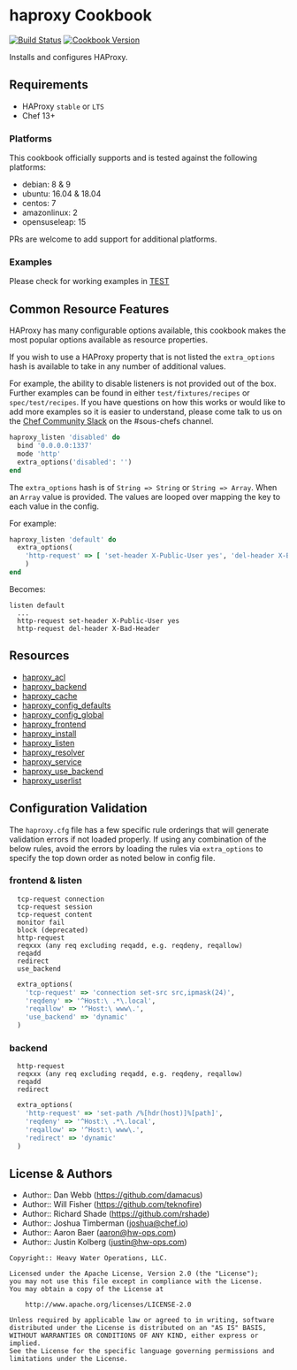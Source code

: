 # haproxy Cookbook

[![Build Status](https://img.shields.io/circleci/project/github/sous-chefs/haproxy/master.svg)](https://circleci.com/gh/sous-chefs/haproxy) [![Cookbook Version](https://img.shields.io/cookbook/v/haproxy.svg)](https://supermarket.chef.io/cookbooks/haproxy)

Installs and configures HAProxy.

## Requirements

* HAProxy `stable` or `LTS`
* Chef 13+

### Platforms

This cookbook officially supports and is tested against the following platforms:

* debian: 8 & 9
* ubuntu: 16.04 & 18.04
* centos: 7
* amazonlinux: 2
* opensuseleap: 15

PRs are welcome to add support for additional platforms.

### Examples

Please check for working examples in [TEST](./test/fixtures/cookbooks/test/)

## Common Resource Features

HAProxy has many configurable options available, this cookbook makes the most popular options available as resource properties.

If you wish to use a HAProxy property that is not listed the `extra_options` hash is available to take in any number of additional values.

For example, the ability to disable listeners is not provided out of the box. Further examples can be found in either `test/fixtures/recipes` or `spec/test/recipes`. If you have questions on how this works or would like to add more examples so it is easier to understand, please come talk to us on the [Chef Community Slack](http://community-slack.chef.io/) on the #sous-chefs channel.

```ruby
haproxy_listen 'disabled' do
  bind '0.0.0.0:1337'
  mode 'http'
  extra_options('disabled': '')
end
```

The `extra_options` hash is of `String => String` or `String => Array`. When an `Array` value is provided. The values are looped over mapping the key to each value in the config.

For example:

```ruby
haproxy_listen 'default' do
  extra_options(
    'http-request' => [ 'set-header X-Public-User yes', 'del-header X-Bad-Header' ]
    )
end
```

Becomes:

```
listen default
  ...
  http-request set-header X-Public-User yes
  http-request del-header X-Bad-Header
```

## Resources

* [haproxy_acl](https://github.com/sous-chefs/haproxy/tree/master/documentation/haproxy_acl.md)
* [haproxy_backend](https://github.com/sous-chefs/haproxy/tree/master/documentation/haproxy_backend.md)
* [haproxy_cache](https://github.com/sous-chefs/haproxy/tree/master/documentation/haproxy_cache.md)
* [haproxy_config_defaults](https://github.com/sous-chefs/haproxy/tree/master/documentation/haproxy_config_defaults.md)
* [haproxy_config_global](https://github.com/sous-chefs/haproxy/tree/master/documentation/haproxy_config_global.md)
* [haproxy_frontend](https://github.com/sous-chefs/haproxy/tree/master/documentation/haproxy_frontend.md)
* [haproxy_install](https://github.com/sous-chefs/haproxy/tree/master/documentation/haproxy_install.md)
* [haproxy_listen](https://github.com/sous-chefs/haproxy/tree/master/documentation/haproxy_listen.md)
* [haproxy_resolver](https://github.com/sous-chefs/haproxy/tree/master/documentation/haproxy_resolver.md)
* [haproxy_service](https://github.com/sous-chefs/haproxy/tree/master/documentation/haproxy_service.md)
* [haproxy_use_backend](https://github.com/sous-chefs/haproxy/tree/master/documentation/haproxy_use_backend.md)
* [haproxy_userlist](https://github.com/sous-chefs/haproxy/tree/master/documentation/haproxy_userlist.md)

## Configuration Validation

The `haproxy.cfg` file has a few specific rule orderings that will generate validation errors if not loaded properly. If using any combination of the below rules, avoid the errors by loading the rules via `extra_options` to specify the top down order as noted below in config file.

### frontend & listen

```
  tcp-request connection
  tcp-request session
  tcp-request content
  monitor fail
  block (deprecated)
  http-request
  reqxxx (any req excluding reqadd, e.g. reqdeny, reqallow)
  reqadd
  redirect
  use_backend
```

```ruby
  extra_options(
    'tcp-request' => 'connection set-src src,ipmask(24)',
    'reqdeny' => '^Host:\ .*\.local',
    'reqallow' => '^Host:\ www\.',
    'use_backend' => 'dynamic'
  )
```

### backend

```
  http-request
  reqxxx (any req excluding reqadd, e.g. reqdeny, reqallow)
  reqadd
  redirect
```

```ruby
  extra_options(
    'http-request' => 'set-path /%[hdr(host)]%[path]',
    'reqdeny' => '^Host:\ .*\.local',
    'reqallow' => '^Host:\ www\.',
    'redirect' => 'dynamic'
  )
```

## License & Authors

* Author:: Dan Webb (<https://github.com/damacus>)
* Author:: Will Fisher (<https://github.com/teknofire>)
* Author:: Richard Shade (<https://github.com/rshade>)
* Author:: Joshua Timberman ([joshua@chef.io](mailto:joshua@chef.io))
* Author:: Aaron Baer ([aaron@hw-ops.com](mailto:aaron@hw-ops.com))
* Author:: Justin Kolberg ([justin@hw-ops.com](mailto:justin@hw-ops.com))

```text
Copyright:: Heavy Water Operations, LLC.

Licensed under the Apache License, Version 2.0 (the "License");
you may not use this file except in compliance with the License.
You may obtain a copy of the License at

    http://www.apache.org/licenses/LICENSE-2.0

Unless required by applicable law or agreed to in writing, software
distributed under the License is distributed on an "AS IS" BASIS,
WITHOUT WARRANTIES OR CONDITIONS OF ANY KIND, either express or implied.
See the License for the specific language governing permissions and
limitations under the License.
```
